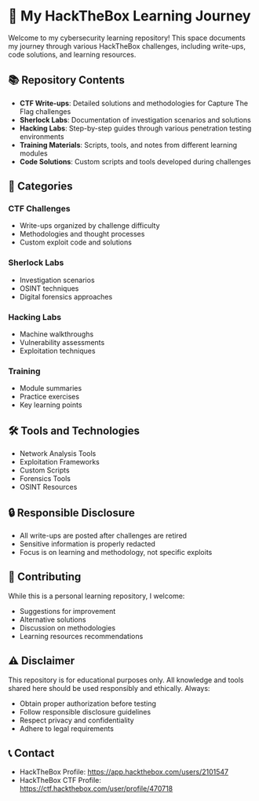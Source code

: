 # 🚀 My HackTheBox Learning Journey

Welcome to my cybersecurity learning repository! This space documents my journey through various HackTheBox challenges, including write-ups, code solutions, and learning resources.

## 📚 Repository Contents

- **CTF Write-ups**: Detailed solutions and methodologies for Capture The Flag challenges
- **Sherlock Labs**: Documentation of investigation scenarios and solutions
- **Hacking Labs**: Step-by-step guides through various penetration testing environments
- **Training Materials**: Scripts, tools, and notes from different learning modules
- **Code Solutions**: Custom scripts and tools developed during challenges

## 🎯 Categories

### CTF Challenges
- Write-ups organized by challenge difficulty
- Methodologies and thought processes
- Custom exploit code and solutions

### Sherlock Labs
- Investigation scenarios
- OSINT techniques
- Digital forensics approaches

### Hacking Labs
- Machine walkthroughs
- Vulnerability assessments
- Exploitation techniques

### Training
- Module summaries
- Practice exercises
- Key learning points

## 🛠️ Tools and Technologies

- Network Analysis Tools
- Exploitation Frameworks
- Custom Scripts
- Forensics Tools
- OSINT Resources

## 🔒 Responsible Disclosure

- All write-ups are posted after challenges are retired
- Sensitive information is properly redacted
- Focus is on learning and methodology, not specific exploits

## 🤝 Contributing

While this is a personal learning repository, I welcome:
- Suggestions for improvement
- Alternative solutions
- Discussion on methodologies
- Learning resources recommendations

## ⚠️ Disclaimer

This repository is for educational purposes only. All knowledge and tools shared here should be used responsibly and ethically. Always:
- Obtain proper authorization before testing
- Follow responsible disclosure guidelines
- Respect privacy and confidentiality
- Adhere to legal requirements

## 📞 Contact

- HackTheBox Profile: https://app.hackthebox.com/users/2101547
- HackTheBox CTF Profile: https://ctf.hackthebox.com/user/profile/470718
